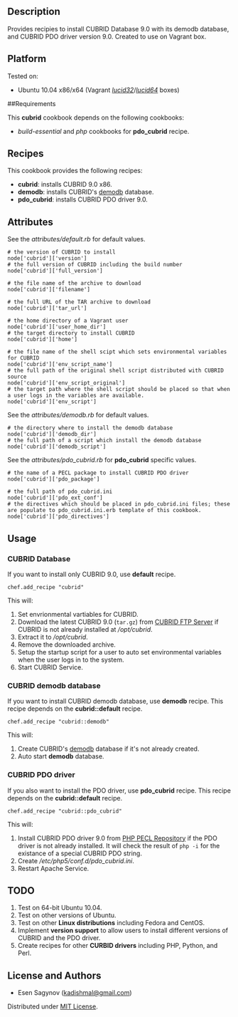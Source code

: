 ## Description

Provides recipies to install CUBRID Database 9.0 with its demodb database, and CUBRID PDO driver version 9.0. Created to use on Vagrant box.

## Platform

Tested on:

- Ubuntu 10.04 x86/x64 (Vagrant *[lucid32](http://files.vagrantup.com/lucid32.box)*/*[lucid64](http://files.vagrantup.com/lucid64.box)* boxes)

##Requirements

This **cubrid** cookbook depends on the following cookbooks:

- *build-essential* and *php* cookbooks for **pdo_cubrid** recipe.

## Recipes

This cookbook provides the following recipes:

- **cubrid**: installs CUBRID 9.0 x86.
- **demodb**: installs CUBRID's [demodb](http://www.cubrid.org/wiki_tutorials/entry/getting-started-with-demodb-cubrid-demo-database) database.
- **pdo_cubrid**: installs CUBRID PDO driver 9.0.

## Attributes

See the *attributes/default.rb* for default values.

```
# the version of CUBRID to install
node['cubrid']['version']
# the full version of CUBRID including the build number
node['cubrid']['full_version']

# the file name of the archive to download
node['cubrid']['filename']

# the full URL of the TAR archive to download
node['cubrid']['tar_url']

# the home directory of a Vagrant user
node['cubrid']['user_home_dir']
# the target directory to install CUBRID
node['cubrid']['home']

# the file name of the shell scipt which sets environmental variables for CUBRID
node['cubrid']['env_script_name']
# the full path of the original shell script distributed with CUBRID source
node['cubrid']['env_script_original']
# the target path where the shell script should be placed so that when a user logs in the variables are available.
node['cubrid']['env_script']
```

See the *attributes/demodb.rb* for default values.

```
# the directory where to install the demodb database
node['cubrid']['demodb_dir']
# the full path of a script which install the demodb database
node['cubrid']['demodb_script']
```

See the *attributes/pdo_cubrid.rb* for **pdo_cubrid** specific values.

```
# the name of a PECL package to install CUBRID PDO driver
node['cubrid']['pdo_package']

# the full path of pdo_cubrid.ini
node['cubrid']['pdo_ext_conf']
# the directives which should be placed in pdo_cubrid.ini files; these are populate to pdo_cubrid.ini.erb template of this cookbook.
node['cubrid']['pdo_directives']
```

## Usage

### CUBRID Database

If you want to install only CUBRID 9.0, use **default** recipe.

```
chef.add_recipe "cubrid"
```

This will:

1. Set envrionmental vartiables for CUBRID.
2. Download the latest CUBRID 9.0 (`tar.gz`) from [CUBRID FTP Server](http://ftp.cubrid.org) if CUBRID is not already installed at */opt/cubrid*.
3. Extract it to */opt/cubrid*.
4. Remove the downloaded archive.
5. Setup the startup script for a user to auto set environmental variables when the user logs in to the system.
5. Start CUBRID Service.

### CUBRID demodb database

If you want to install CUBRID demodb database, use **demodb** recipe. This recipe depends on the **cubrid::default** recipe.

```
chef.add_recipe "cubrid::demodb"
```

This will:

1. Create CUBRID's [demodb](http://www.cubrid.org/wiki_tutorials/entry/getting-started-with-demodb-cubrid-demo-database) database if it's not already created.
6. Auto start **demodb** database.

### CUBRID PDO driver

If you also want to install the PDO driver, use **pdo_cubrid** recipe. This recipe depends on the **cubrid::default** recipe.

```
chef.add_recipe "cubrid::pdo_cubrid"
```

This will:

1. Install CUBRID PDO driver 9.0 from [PHP PECL Repository](http://pecl.php.net/package/PDO_CUBRID) if the PDO driver is not already installed. It will check the result of `php -i` for the existance of a special CUBRID PDO string.
2. Create */etc/php5/conf.d/pdo_cubrid.ini*.
3. Restart Apache Service.

## TODO

1. Test on 64-bit Ubuntu 10.04.
2. Test on other versions of Ubuntu.
3. Test on other **Linux distributions** including Fedora and CentOS.
4. Implement **version support** to allow users to install different versions of CUBRID and the PDO driver.
5. Create recipes for other **CURBID drivers** including PHP, Python, and Perl.

## License and Authors

- Esen Sagynov (<kadishmal@gmail.com>)

Distributed under [MIT License](http://en.wikipedia.org/wiki/MIT_License).